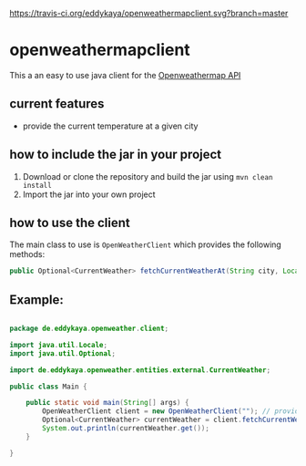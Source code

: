 https://travis-ci.org/eddykaya/openweathermapclient.svg?branch=master

# openweathermapclient
This a an easy to use java client for the [Openweathermap API](https://openweathermap.org/api)

## current features
* provide the current temperature at a given city

## how to include the jar in your project
1. Download or clone the repository and build the jar using `mvn clean install`
2. Import the jar into your own project

## how to use the client
The main class to use is `OpenWeatherClient` which provides the following methods:
```java
public Optional<CurrentWeather> fetchCurrentWeatherAt(String city, Locale country)
```
## Example:

```java

package de.eddykaya.openweather.client;

import java.util.Locale;
import java.util.Optional;

import de.eddykaya.openweather.entities.external.CurrentWeather;

public class Main {

	public static void main(String[] args) {
		OpenWeatherClient client = new OpenWeatherClient(""); // provide your API key here
		Optional<CurrentWeather> currentWeather = client.fetchCurrentWeatherAt("Stuttgart", Locale.GERMANY);
		System.out.println(currentWeather.get());
	}

}


```

